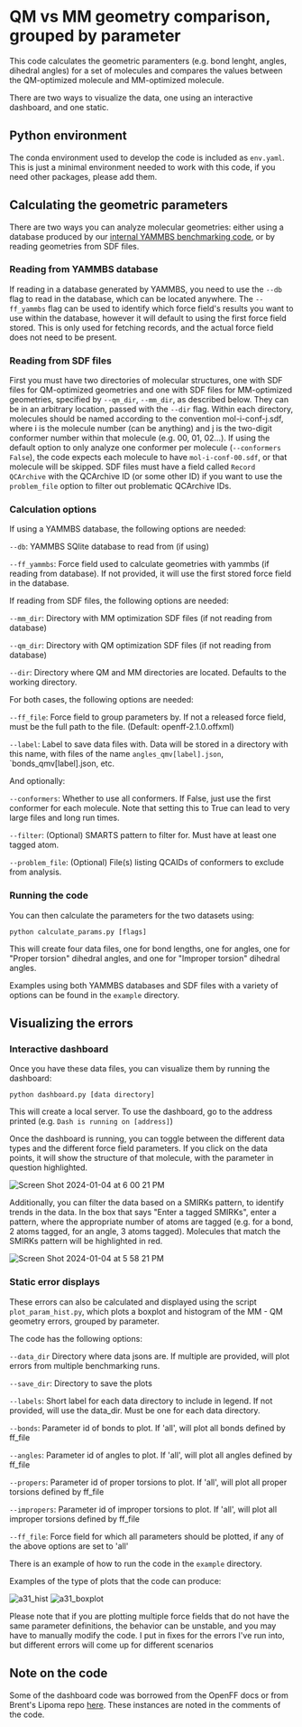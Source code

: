 # QM vs MM geometry comparison, grouped by parameter

This code calculates the geometric paramenters (e.g. bond lenght, angles, dihedral angles) for a set of molecules and compares the values between the QM-optimized molecule and MM-optimized molecule.

There are two ways to visualize the data, one using an interactive dashboard, and one static.

## Python environment
The conda environment used to develop the code is included as `env.yaml`. This is just a minimal environment needed to work with this code, if you need other packages, please add them.

## Calculating the geometric parameters
There are two ways you can analyze molecular geometries: either using a database produced by our [internal YAMMBS benchmarking code](https://github.com/openforcefield/yammbs), or by reading geometries from SDF files.

### Reading from YAMMBS database
If reading in a database generated by YAMMBS, you need to use the `--db` flag to read in the database, which can be located anywhere.
The `--ff_yammbs` flag can be used to identify which force field's results you want to use within the database, however it will default to using the first force field stored.
This is only used for fetching records, and the actual force field does not need to be present.

### Reading from SDF files
First you must have two directories of molecular structures, one with SDF files for QM-optimized geometries and one with SDF files for MM-optimized geometries, specified by `--qm_dir`, `--mm_dir`, as described below.
They can be in an arbitrary location, passed with the `--dir` flag.
Within each directory, molecules should be named according to the convention mol-i-conf-j.sdf, where i is the molecule number (can be anything) and j is the two-digit conformer number within that molecule (e.g. 00, 01, 02...).
If using the default option to only analyze one conformer per molecule (`--conformers False`), the code expects each molecule to have `mol-i-conf-00.sdf`, or that molecule will be skipped.
SDF files must have a field called `Record QCArchive` with the QCArchive ID (or some other ID) if you want to use the `problem_file` option to filter out problematic QCArchive IDs.

### Calculation options
If using a YAMMBS database, the following options are needed:

`--db`: YAMMBS SQlite database to read from (if using)

`--ff_yammbs`: Force field used to calculate geometries with yammbs (if reading from database). If not provided, it will use the first stored force field in the database.


If reading from SDF files, the following options are needed:

`--mm_dir`: Directory with MM optimization SDF files (if not reading from database)

`--qm_dir`: Directory with QM optimization SDF files (if not reading from database)

`--dir`: Directory where QM and MM directories are located. Defaults to the working directory.


For both cases, the following options are needed:

`--ff_file`: Force field to group parameters by. If not a released force field, must be the full path to the file. (Default: openff-2.1.0.offxml)

`--label`: Label to save data files with. Data will be stored in a directory with this name, with files of the name `angles_qmv[label].json`, `bonds_qmv[label].json, etc.


And optionally:

`--conformers`: Whether to use all conformers. If False, just use the first conformer for each molecule. Note that setting this to True can lead to very large files and long run times.

`--filter`: (Optional) SMARTS pattern to filter for. Must have at least one tagged atom.

`--problem_file`: (Optional) File(s) listing QCAIDs of conformers to exclude from analysis.

### Running the code
You can then calculate the parameters for the two datasets using:

`python calculate_params.py [flags]`

This will create four data files, one for bond lengths, one for angles, one for "Proper torsion" dihedral angles, and one for "Improper torsion" dihedral angles.

Examples using both YAMMBS databases and SDF files with a variety of options can be found in the `example` directory.

## Visualizing the errors
### Interactive dashboard
Once you have these data files, you can visualize them by running the dashboard:

`python dashboard.py [data directory]`

This will create a local server. To use the dashboard, go to the address printed (e.g. `Dash is running on [address]`)

Once the dashboard is running, you can toggle between the different data types and the different force field parameters.
If you click on the data points, it will show the structure of that molecule, with the parameter in question highlighted.

![Screen Shot 2024-01-04 at 6 00 21 PM](https://github.com/amcisaac/geom_dash/assets/29759281/91203eb0-1446-4ccc-9ec3-ffe3ca7d80eb)

Additionally, you can filter the data based on a SMIRKs pattern, to identify trends in the data. In the box that says "Enter a tagged SMIRKs", enter a pattern, where the appropriate number of atoms are tagged (e.g. for a bond, 2 atoms tagged, for an angle, 3 atoms tagged). Molecules that match the SMIRKs pattern will be highlighted in red.

![Screen Shot 2024-01-04 at 5 58 21 PM](https://github.com/amcisaac/geom_dash/assets/29759281/abb8d1e9-f172-440c-82d2-5d4e2dc8f2cc)

### Static error displays
These errors can also be calculated and displayed using the script `plot_param_hist.py`, which plots a boxplot and histogram of the MM - QM geometry errors, grouped by parameter.

The code has the following options:

`--data_dir` Directory where data jsons are. If multiple are provided, will plot errors from multiple benchmarking runs.

`--save_dir`: Directory to save the plots

`--labels`: Short label for each data directory to include in legend. If not provided, will use the data_dir. Must be one for each data directory.

`--bonds`: Parameter id of bonds to plot. If 'all', will plot all bonds defined by ff_file

`--angles`: Parameter id of angles to plot. If 'all', will plot all angles defined by ff_file

`--propers`: Parameter id of proper torsions to plot. If 'all', will plot all proper torsions defined by ff_file

`--impropers`: Parameter id of improper torsions to plot. If 'all', will plot all improper torsions defined by ff_file

`--ff_file`: Force field for which all parameters should be plotted, if any of the above options are set to 'all'

There is an example of how to run the code in the `example` directory.

Examples of the type of plots that the code can produce:

![a31_hist](https://github.com/user-attachments/assets/f97f7f60-956c-4a49-8a08-7bf1a2a47c9c)
![a31_boxplot](https://github.com/user-attachments/assets/1bc13bc9-0e08-410d-aaeb-47460f43dc1f)

Please note that if you are plotting multiple force fields that do not have the same parameter definitions, the behavior can be unstable, and you may have to manually modify the code. I put in fixes for the errors I've run into, but different errors will come up for different scenarios


## Note on the code

Some of the dashboard code was borrowed from the OpenFF docs or from Brent's Lipoma repo [here](https://github.com/ntBre/lipoma). These instances are noted in the comments of the code.
